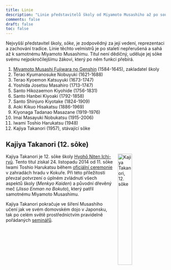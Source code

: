 ```yaml
---
title: Linie
description: "Linie představitelů školy od Miyamoto Musashiho až po současného sōke"
comments: false
draft: false
toc: false
---
```


Nejvyšší představitel školy, *sōke*, je zodpovědný za její vedení, reprezentaci a zachování tradice. Linie těchto velmistrů je po staletí nepřerušená a sahá až k samotnému Miyamoto Musashimu. Titul není dědičný, uděluje jej sōke svému nejpokročilejšímu žákovi, který po něm funkci přebírá.

1. [Miyamoto Musashi Fujiwara no Genshin](/skola/musashi) (1584-1645), zakladatel školy
2. Terao Kyumanosuke Nobuyuki (1621-1688)
3. Terao Kyoemon Katsuyuki (1673-1747)
4. Yoshida Josetsu Masahiro (1713-1747)
5. Santo Hikozaemon Kiyohide (1756-1831)
6. Santo Hanbei Kiyoaki (1792-1858)
7. Santo Shinjuro Kiyotake (1824-1909)
8. Aoki Kikuo Hisakatsu (1886-1969)
9. Kiyonaga Tadanao Masazane (1919-1976)
10. Imai Masayuki Nobukatsu (1915-2006)
11. Iwami Toshio Harukatsu (1948)
12. Kajiya Takanori (1957), stávající sōke

## Kajiya Takanori (12. sōke)

<img src="/images/kajiya2.jpg" width="30%" style="float:right; padding-left: 15px" title="Kajiya Takanori, 12. sōke" />

Kajiya Takanori je 12. sōke školy [Hyohō Niten Ichi-ryū](/skola/hnir). Tento titul získal 24. listopadu 2014 od 11. sōke Iwami Toshio Harukatsu během [oficiální ceremonie](https://www.hyoho.com/inuag.html) v zahradách hradu v Kokuře. Při této příležitosti převzal potvrzení o úplném zvládnutí všech aspektů školy (*Menkyo Kaiden*) a původní dřevěný meč (*Jisso Enman no Bokuto*), který patřil samotnému Miyamoto Musashimu.

Kajiya Takanori pokračuje ve šíření Musashiho učení jak ve svém domovském dojo v Japonsku, tak po celém světě prostřednictvím pravidelně pořádaných [seminářů](/seminare).
